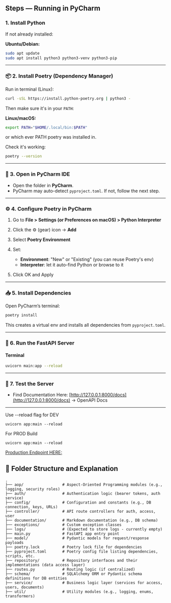 ## Steps — Running in PyCharm

### 1. **Install Python**

If not already installed:

**Ubuntu/Debian:**
```bash
sudo apt update
sudo apt install python3 python3-venv python3-pip
```
---

### 📦 2. **Install Poetry (Dependency Manager)**

Run in terminal (Linux):
```bash
curl -sSL https://install.python-poetry.org | python3 -
```

Then make sure it's in your `PATH`:

**Linux/macOS:**
```bash
export PATH="$HOME/.local/bin:$PATH"
```
or which ever PATH poetry was installed in.

Check it's working:
```bash
poetry --version
```

---

### 🧠 3. **Open in PyCharm IDE**
- Open the folder in **PyCharm**.
- PyCharm may auto-detect `pyproject.toml`. If not, follow the next step.

---

### ⚙️ 4. **Configure Poetry in PyCharm**

1. Go to **File > Settings (or Preferences on macOS) > Python Interpreter**
2. Click the ⚙️ (gear) icon → **Add**
3. Select **Poetry Environment**
4. Set:
   - **Environment**: "New" or "Existing" (you can reuse Poetry's env)
   - **Interpreter**: let it auto-find Python or browse to it

5. Click OK and Apply

---

### 📥 5. **Install Dependencies**

Open PyCharm’s terminal:
```bash
poetry install
```

This creates a virtual env and installs all dependencies from `pyproject.toml`.

---

### 🚀 6. **Run the FastAPI Server**

#### Terminal
```bash
uvicorn main:app --reload
```
---

### 🧪 7. **Test the Server**

- Find Documentation Here: [http://127.0.0.1:8000/docs](http://127.0.0.1:8000/docs) → OpenAPI Docs

---

Use --reload flag for DEV
```commandline
uvicorn app:main --reload 
```

For PROD Build
```commandline
uvicorn app:main --reload 
```

[Production Endpoint HERE:](https://docushield-backend-production.up.railway.app)

## 📁 Folder Structure and Explanation

```
.
├── aop/                 # Aspect-Oriented Programming modules (e.g., logging, security roles)
├── auth/                # Authentication logic (bearer tokens, auth service)
├── config/              # Configuration and constants (e.g., DB connection, keys, URLs)
├── controller/          # API route controllers for auth, access, user
├── documentation/       # Markdown documentation (e.g., DB schema)
├── exceptions/          # Custom exception classes
├── logs/                # (Expected to store logs - currently empty)
├── main.py              # FastAPI app entry point
├── model/               # Pydantic models for request/response payloads
├── poetry.lock          # Poetry lock file for dependencies
├── pyproject.toml       # Poetry config file listing dependencies, scripts, etc.
├── repository/          # Repository interfaces and their implementations (data access layer)
├── routes.py            # Routing logic (if centralized)
├── schema/              # SQLAlchemy ORM or Pydantic schema definitions for DB entities
├── service/             # Business logic layer (services for access, users, documents)
├── util/                # Utility modules (e.g., logging, enums, transformers)
```